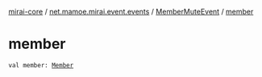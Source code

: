[mirai-core](../../index.md) / [net.mamoe.mirai.event.events](../index.md) / [MemberMuteEvent](index.md) / [member](./member.md)

# member

`val member: `[`Member`](../../net.mamoe.mirai.contact/-member/index.md)